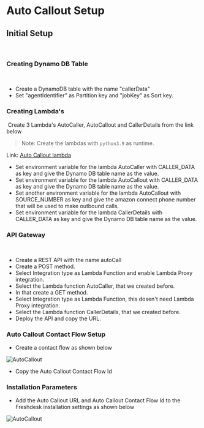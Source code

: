# Auto Callout Setup 

## Initial Setup
​
### Creating Dynamo DB Table
​
- Create a DynamoDB table with the name "callerData"
- Set "agentIdentifier" as Partition key and "jobKey" as Sort key.
​
​
### Creating Lambda's
​
Create 3 Lambda's AutoCaller, AutoCallout and CallerDetails from the link below

>Note: Create the lambdas with `python3.9` as runtime.
  
 Link: <a href="https://github.com/Sandeza/AmazonConnectPRO-Installations/tree/master/autocallout">Auto Callout lambda </a>
- Set environment variable for the lambda AutoCaller with CALLER_DATA as key and give the Dynamo DB table name as the value.
- Set environment variable for the lambda AutoCallout with CALLER_DATA as key and give the Dynamo DB table name as the value. 
- Set another environment variable for the lambda AutoCallout with SOURCE_NUMBER as key and give the amazon connect phone number that will be used to make outbound calls.
- Set environment variable for the lambda CallerDetails with CALLER_DATA as key and give the Dynamo DB table name as the value.
​
### API Gateway
​
- Create a REST API with the name autoCall
- Create a POST method.
- Select Integration type as Lambda Function and enable Lambda Proxy integration.
- Select the Lambda function AutoCaller, that we created before.
- In that create a GET method.
- Select Integration type as Lambda Function, this dosen't need Lambda Proxy integration.
- Select the Lambda function CallerDetails, that we created before.
- Deploy the API and copy the URL. 

### Auto Callout Contact Flow Setup
  
- Create a contact flow as shown below 

![AutoCallout](/images/autocallout_contactflow.png)

- Copy the Auto Callout Contact Flow Id

### Installation Parameters

- Add the Auto Callout URL and Auto Callout Contact Flow Id to the Freshdesk installation settings as shown below
 
![AutoCallout](/images/installationparams.png)